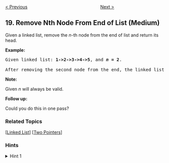 <!--|This file generated by command(leetcode description); DO NOT EDIT.    |-->
<!--+----------------------------------------------------------------------+-->
<!--|@author    Openset <openset.wang@gmail.com>                           |-->
<!--|@link      https://github.com/openset                                 |-->
<!--|@home      https://github.com/openset/leetcode                        |-->
<!--+----------------------------------------------------------------------+-->

[< Previous](https://github.com/openset/leetcode/tree/master/problems/4sum "4Sum")
　　　　　　　　　　　　　　　　
[Next >](https://github.com/openset/leetcode/tree/master/problems/valid-parentheses "Valid Parentheses")

## 19. Remove Nth Node From End of List (Medium)

<p>Given a linked list, remove the <em>n</em>-th node from the end of list and return its head.</p>

<p><strong>Example:</strong></p>

<pre>
Given linked list: <strong>1-&gt;2-&gt;3-&gt;4-&gt;5</strong>, and <strong><em>n</em> = 2</strong>.

After removing the second node from the end, the linked list becomes <strong>1-&gt;2-&gt;3-&gt;5</strong>.
</pre>

<p><strong>Note:</strong></p>

<p>Given <em>n</em> will always be valid.</p>

<p><strong>Follow up:</strong></p>

<p>Could you do this in one pass?</p>

### Related Topics
  [[Linked List](https://github.com/openset/leetcode/tree/master/tag/linked-list/README.md)]
  [[Two Pointers](https://github.com/openset/leetcode/tree/master/tag/two-pointers/README.md)]

### Hints
<details>
<summary>Hint 1</summary>
Maintain two pointers and update one with a delay of n steps.
</details>
